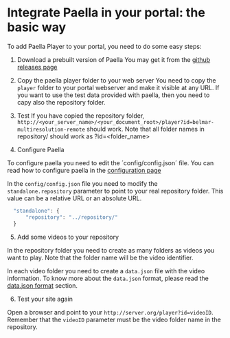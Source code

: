---
---

# Integrate Paella in your portal: the basic way

To add Paella Player to your portal, you need to do some easy steps:

1. Download a prebuilt version of Paella
  You may get it from the [github releases page](https://github.com/polimediaupv/paella/releases) 

2. Copy the paella player folder to your web server
  You need to copy the `player` folder to your portal webserver and make it visible at any URL.
  If you want to use the test data provided with paella, then you need to capy also the repository folder.

3. Test
  If you have copied the repository folder, `http://<your_server_name>/<your_document_root>/player?id=belmar-multiresolution-remote` should work. Note that all folder names in repository/ should work as ?id=<folder_name>
  
4. Configure Paella
  
  To configure paella you need to edit the ´config/config.json´ file. You can read how to configure paella
  in the [configuration page](configure.md)

  In the `config/config.json` file you need to modify the `standalone.repository` parameter to point to your real
  repository folder. This value can be a relative URL or an absolute URL.

  ```javascript
    "standalone": {
        "repository": "../repository/"
    }  
  ```

5. Add some videos to your repository

  In the repository folder you need to create as many folders as videos you want to play. Note that the folder
  name will be the video identifier.
  
  In each video folder you need to create a `data.json` file with the video information. To know more about
  the `data.json` format, please read the [data.json format](integrate_datajson.md) section.
  
6. Test your site again

  Open a browser and point to your `http://server.org/player?id=videoID`. Remember that the `videoID` parameter
  must be the video folder name in the repository.
  
